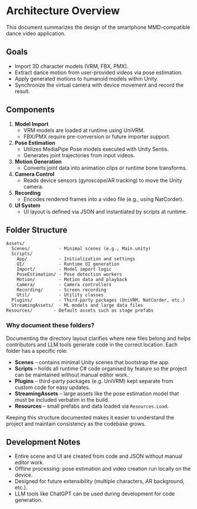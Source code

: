 # Architecture Overview

This document summarizes the design of the smartphone MMD-compatible dance video application.

## Goals

- Import 3D character models (VRM, FBX, PMX).
- Extract dance motion from user-provided videos via pose estimation.
- Apply generated motions to humanoid models within Unity.
- Synchronize the virtual camera with device movement and record the result.

## Components

1. **Model Import**
   - VRM models are loaded at runtime using UniVRM.
   - FBX/PMX require pre-conversion or future importer support.
2. **Pose Estimation**
   - Utilizes MediaPipe Pose models executed with Unity Sentis.
   - Generates joint trajectories from input videos.
3. **Motion Generation**
   - Converts joint data into animation clips or runtime bone transforms.
4. **Camera Control**
   - Reads device sensors (gyroscope/AR tracking) to move the Unity camera.
5. **Recording**
   - Encodes rendered frames into a video file (e.g., using NatCorder).
6. **UI System**
   - UI layout is defined via JSON and instantiated by scripts at runtime.

## Folder Structure

```
Assets/
  Scenes/           - Minimal scenes (e.g., Main.unity)
  Scripts/
    App/            - Initialization and settings
    UI/             - Runtime UI generation
    Import/         - Model import logic
    PoseEstimation/ - Pose detection workers
    Motion/         - Motion data and playback
    Camera/         - Camera controllers
    Recording/      - Screen recording
    Util/           - Utility classes
  Plugins/          - Third-party packages (UniVRM, NatCorder, etc.)
  StreamingAssets/  - ML models and large data files
Resources/        - Default assets such as stage prefabs
```

### Why document these folders?

Documenting the directory layout clarifies where new files belong and helps
contributors and LLM tools generate code in the correct location. Each folder
has a specific role:

- **Scenes** – contains minimal Unity scenes that bootstrap the app.
- **Scripts** – holds all runtime C# code organised by feature so the project
  can be maintained without manual editor work.
- **Plugins** – third-party packages (e.g. UniVRM) kept separate from custom
  code for easy updates.
- **StreamingAssets** – large assets like the pose estimation model that must be
  included verbatim in the build.
- **Resources** – small prefabs and data loaded via `Resources.Load`.

Keeping this structure documented makes it easier to understand the project and
maintain consistency as the codebase grows.

## Development Notes

- Entire scene and UI are created from code and JSON without manual editor work.
- Offline processing: pose estimation and video creation run locally on the device.
- Designed for future extensibility (multiple characters, AR background, etc.).
- LLM tools like ChatGPT can be used during development for code generation.

